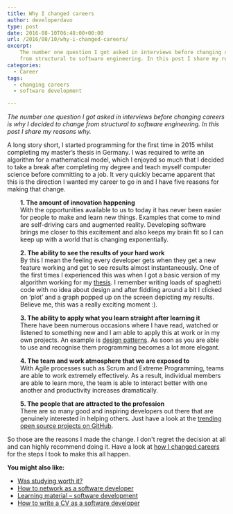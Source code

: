 ```yaml
---
title: Why I changed careers
author: developerdavo
type: post
date: 2016-08-10T06:48:00+00:00
url: /2016/08/10/why-i-changed-careers/
excerpt: 
    The number one question I got asked in interviews before changing careers is why I decided to change 
    from structural to software engineering. In this post I share my reasons why.
categories:
  - Career
tags:
  - changing careers
  - software development

---
```

_The number one question I got asked in interviews before changing careers is why I decided to change 
from structural to software engineering. In this post I share my reasons why._
    
A long story short, I started programming for the first time in 2015 whilst completing my master’s thesis in Germany. 
I was required to write an algorithm for a mathematical model, which I enjoyed so much that I decided to take a break 
after completing my degree and teach myself computer science before committing to a job. It very quickly became 
apparent that this is the direction I wanted my career to go in and I have five reasons for making that change.

<p style="padding-left:30px;">
  <strong>1. The amount of innovation happening</strong><br /> 
  With the opportunities available to us to today it has never been easier for people to make and learn new things. 
  Examples that come to mind are self-driving cars and augmented reality. 
  Developing software brings me closer to this excitement and also keeps my brain fit so I can keep up with a world 
  that is changing exponentially.
</p>

<p style="padding-left:30px;">
  <strong>2. The ability to see the results of your hard work</strong><br /> 
  By this I mean the feeling every developer gets when they get a new feature working and get to see results 
  almost instantaneously. One of the first times I experienced this was when I got a basic version of my algorithm 
  working for my <a href="https://github.com/DeveloperDavo/Paperboard" target="_blank">thesis</a>. I remember writing 
  loads of spaghetti code with no idea about design and after fiddling around a bit I clicked on ‘plot’ and a graph 
  popped up on the screen depicting my results. Believe me, this was a really exciting moment :).
</p>

<p style="padding-left:30px;">
  <strong>3. The ability to apply what you learn straight after learning it</strong><br /> 
  There have been numerous occasions where I have read, watched or listened to something new
  and I am able to apply this at work or in my own projects. 
  An example is <a href="https://github.com/DeveloperDavo/DesignPatterns" target="_blank">design patterns</a>. 
  As soon as you are able to use and recognise them programming becomes a lot more elegant.
</p>

<p style="padding-left:30px;">
  <strong>4. The team and work atmosphere that we are exposed to</strong><br /> 
  With Agile processes such as Scrum and Extreme Programming, teams are able to work extremely effectively. 
  As a result, individual members are able to learn more, the team is able to interact better with one another 
  and productivity increases dramatically.
</p>

<p style="padding-left:30px;">
  <strong>5. The people that are attracted to the profession</strong><br /> 
  There are so many good and inspiring developers out there that are genuinely interested in helping others. 
  Just have a look at the <a href="https://github.com/trending" target="_blank">trending open source projects on GitHub</a>.
</p>

So those are the reasons I made the change. I don't regret the decision at all and can highly recommend doing it. 
Have a look at 
<a href="http://learnitmyway.com/2016/09/17/how-i-changed-careers/" target="_blank">how I changed careers</a>
for the steps I took to make this all happen.

**You might also like:**

  * <a href="http://learnitmyway.com/2016/10/12/was-studying-worth-it/" target="_blank">Was studying worth it?</a>
  * <a href="http://learnitmyway.com/2017/01/31/how-to-network-as-a-software-developer/" target="_blank">How to network as a software developer</a>
  * <a href="http://learnitmyway.com/2016/11/11/learning-material-software-development/" target="_blank">Learning material &#8211; software development</a>
  * <a href="http://learnitmyway.com/2017/02/18/how-to-write-a-cv-as-a-software-developer/" target="_blank">How to write a CV as a software developer</a>
 
 <div class="a2a_kit a2a_kit_size_32 a2a_floating_style a2a_vertical_style" style="left:0px; top:150px;">
     <a class="a2a_button_twitter"></a>
     <a class="a2a_button_facebook"></a>
     <a class="a2a_button_linkedin"></a>
 </div>
 
 <script async src="https://static.addtoany.com/menu/page.js"></script>
